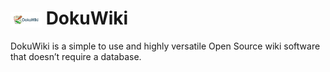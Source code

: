 # <img src="doku.jpg" width=50px style="vertical-align: middle;" alt="Logo"/> DokuWiki

DokuWiki is a simple to use and highly versatile Open Source wiki software that doesn’t require a database.